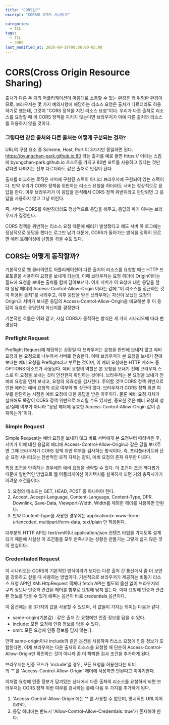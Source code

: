 ```yaml
---
title: "CORS란?"
excerpt: "CORS의 3가지 시나리오"

categories:
  - TIL
tags:
  - TIL
  - CORS
last_modified_at: 2020-09-19T08:06:00-05:00
---
```


# CORS(Cross Origin Resource Sharing)

출처가 다른 두 개의 어플리케이션이 마음대로 소통할 수 있는 환경은 꽤 위험환 환경이므로,
브라우저는 몇 가지 예외사항에 해당하는 리소스 요청은 출처가 다르더라도 허용하기로 했는데,
그것이 "CORS 정책을 지킨 리소스 요청"이다.
우리가 다른 출처로 리소스를 요청할 때 이 CORS 정책을 지키지 않는다면 브라우저가 아예 다른 출처의 리소스를 허용하지 않을 것이다.

### 그렇다면 같은 출처와 다른 출처는 어떻게 구분되는 걸까?

URL의 구성 요소 중 Scheme, Host, Port 이 3가지만 동일하면 된다.
https://byungchan-park.github.io:80 라는 출처를 예로 들면
https:// 이라는 스킴에
byungchan-park.github.io 호스트를 가지고
80번 포트를 사용하고 있다는 것만 같다면
나머지는 전부 다르더라도 같은 출처로 인정이 된다.

출처를 비교하는 로직은 서버에 구현된 스펙이 아니라 브라우저에 구현되어 있는 스펙이다.
만약 우리가 CORS 정책을 위반하는 리소스 요청을 하더라도 서버는 정상적으로 응답을 한다.
이후 브라우저가 이 응답을 분석해서 CORS 정책 위반이라고 판단되면
그 응답을 사용하지 않고 그냥 버린다.

즉, 서버는 CORS를 위반하더라도 정상적으로 응답을 해주고, 응답의 파기 여부는 브라우저가 결정한다.

CORS 정책을 위반하는 리소스 요청 때문에 에러가 발생했다고 해도
서버 쪽 로그에는 정상적으로 응답을 했다는 로그만 남기 때문에,
CORS가 돌아가는 방식을 정확히 모르면 에러 트레이싱에 난항을 겪을 수도 있다.

## CORS는 어떻게 동작할까?

기본적으로 웹 클라이언트 어플리케이션이 다른 출처의 리소스를 요청할 때는 HTTP 프로토콜을 사용하여 요청을 보내게 되는데, 이때 브라우저는 요청 헤더에 Origin이라는 필드에 요청을 보내는 출처를 함께 담아보낸다.
이후 서버가 이 요청에 대한 응답을 할 때 응답 헤더의 Access-Control-Allow-Origin 이라는 값에 "이 리소스를 접근하는 것이 허용된 출처"를 내려주고, 이후 응답을 받은 브라우저는 자신이 보냈던 요청의 Origin과 서버가 보내준 응답의 Access-Control-Allow-Origin을 비교해본 후 이 응답이 유효한 응답인지 아닌지를 결정한다.

기본적인 흐름은 이와 같고, 사실 CORS가 동작하는 방식은 세 가지 시나리오에 따라 변경된다.

### Preflight Request

Preflight Request에 해당하는 상황일 때 브라우저는 요청을 한번에 보내지 않고 예비 요청과 본 요청으로 나누어서 서버로 전송한다.
이때 브라우저가 본 요청을 보내기 전에 보내는 예비 요청을 Preflight라고 부르는 것이며, 이 예비 요청에는 HTTP 메소드 중 OPTIONS 메소드가 사용된다. 예비 요청의 역할은 본 요청을 보내기 전에 브라우저 스스로 이 요청을 보내는 것이 안전한지 확인하는 것이다.
브라우저는 본 요청을 보내기 전 예비 요청을 먼저 보내고, 요청의 유효성을 검사한다.
주의할 것!!!
CORS 정책 위반으로 인한 에러는 예비 요청의 성공 여부와 별 상관이 없다.
브라우저가 CORS 정책 위반 여부를 판단하는 시점은 예비 요청에 대한 응답을 받은 이후이다.
물론 예비 요청 자체가 실패해도 똑같이 CORS 정책 위반으로 처리될 수도 있지만, 중요한 것은 예비 요청의 성공/실패 여부가 아니라 “응답 헤더에 유효한 Access-Control-Allow-Origin 값이 존재하는가”이다.

### Simple Request

Simple Request는 예비 요청을 보내지 않고 바로 서버에게 본 요청부터 때려박은 후,
서버가 이에 대한 응답의 헤더에 Access-Control-Allow-Origin과 같은 값을 보내주면
그때 브라우저가 CORS 정책 위반 여부를 검사하는 방식이다.
즉, 프리플라이트와 단순 요청 시나리오는 전반적인 로직 자체는 같되, 예비 요청의 존재 유무만 다르다.

특정 조건을 만족하는 경우에만 예비 요청을 생략할 수 있다.
이 조건이 조금 까다롭기 때문에
일반적인 방법으로 웹 어플리케이션 아키텍처를 설계하게 되면
거의 충족시키기 어려운 조건들이다.

1. 요청의 메소드는 GET, HEAD, POST 중 하나여야 한다.
2. Accept, Accept-Language, Content-Language, Content-Type, DPR, Downlink, Save-Data, Viewport-Width, Width를 제외한 헤더를 사용하면 안된다.
3. 만약 Content-Type를 사용한 경우에는 application/x-www-form-urlencoded, multipart/form-data, text/plain 만 허용된다.

대부분의 HTTP API는 text/xml이나 application/json 컨텐츠 타입을 가지도록 설계되기 때문에 사실상 이 조건들을 모두 만족시키는 상황은 만들기는 그렇게 쉽지 않은 것이 현실이다.

### Credentialed Request

이 시나리오는 CORS의 기본적인 방식이라기 보다는 다른 출처 간 통신에서 좀 더 보안을 강화하고 싶을 때 사용하는 방법이다.
기본적으로 브라우저가 제공하는 비동기 리소스 요청 API인 XMLHttpRequest 객체나 fetch API는 별도의 옵션 없이 브라우저의 쿠키 정보나 인증과 관련된 헤더를 함부로 요청에 담지 않는다. 이때 요청에 인증과 관련된 정보를 담을 수 있게 해주는 옵션이 바로 credentials 옵션이다.

이 옵션에는 총 3가지의 값을 사용할 수 있으며, 각 값들이 가지는 의미는 다음과 같다.

- same-origin(기본값) : 같은 출처 간 요청에만 인증 정보를 담을 수 있다.
- include: 모든 요청에 인증 정보를 담을 수 있다.
- omit: 모든 요청에 인증 정보를 담지 않는다.

만약 same-origin이나 include와 같은 옵션을 사용하여 리소스 요청에 인증 정보가 포함된다면,
이제 브라우저는 다른 출처의 리소스를 요청할 때 단순히 Access-Control-Allow-Origin만 확인하는 것이 아니라
좀 더 빡빡한 검사 조건을 추가하게 된다.

브라우저는 인증 모드가 'include'일 경우, 모든 요청을 허용한다는 의미의 '\*'를 'Access-Control-Allow-Origin' 헤더에 사용하면 안된다고 이야기한다.

이처럼 요청에 인증 정보가 담겨있는 상태에서 다른 출처의 리소스를 요청하게 되면 브라우저는 CORS 정책 위반 여부를 검사하는 룰에 다음 두 가지를 추가하게 된다.

1. 'Access-Control-Allow-Origin'에는 '\*'를 사용할 수 없으며, 명시적인 URL이어야한다.
2. 응답 헤더에는 반드시 'Allow-Control-Allow-Credentials: true'가 존재해야 한다.
